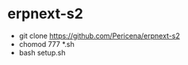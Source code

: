 # erpnext-s2

- git clone https://github.com/Pericena/erpnext-s2
- chomod 777 *.sh 
- bash setup.sh
